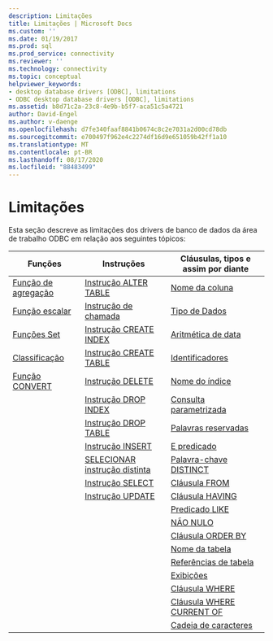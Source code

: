 ```yaml
---
description: Limitações
title: Limitações | Microsoft Docs
ms.custom: ''
ms.date: 01/19/2017
ms.prod: sql
ms.prod_service: connectivity
ms.reviewer: ''
ms.technology: connectivity
ms.topic: conceptual
helpviewer_keywords:
- desktop database drivers [ODBC], limitations
- ODBC desktop database drivers [ODBC], limitations
ms.assetid: b8d71c2a-23c8-4e9b-b5f7-aca51c5a4721
author: David-Engel
ms.author: v-daenge
ms.openlocfilehash: d7fe340faaf8841b0674c8c2e7031a2d00cd78db
ms.sourcegitcommit: e700497f962e4c2274df16d9e651059b42ff1a10
ms.translationtype: MT
ms.contentlocale: pt-BR
ms.lasthandoff: 08/17/2020
ms.locfileid: "88483499"
---
```

# <a name="limitations"></a>Limitações
Esta seção descreve as limitações dos drivers de banco de dados da área de trabalho ODBC em relação aos seguintes tópicos:  
  
|Funções|Instruções|Cláusulas, tipos e assim por diante|  
|---------------|----------------|-------------------------------|  
|[Função de agregação](../../odbc/microsoft/aggregate-function-limitations.md)|[Instrução ALTER TABLE](../../odbc/microsoft/alter-table-statement-limitations.md)|[Nome da coluna](../../odbc/microsoft/column-name-limitations.md)|  
|[Função escalar](../../odbc/microsoft/scalar-function-limitations.md)|[Instrução de chamada](../../odbc/microsoft/call-statement-limitations.md)|[Tipo de Dados](../../odbc/microsoft/data-type-limitations.md)|  
|[Funções Set](../../odbc/microsoft/set-functions-limitations.md)|[Instrução CREATE INDEX](../../odbc/microsoft/create-index-statement-limitations.md)|[Aritmética de data](../../odbc/microsoft/date-arithmetic-limitations.md)|  
|[Classificação](../../odbc/microsoft/sorting-limitations.md)|[Instrução CREATE TABLE](../../odbc/microsoft/create-table-statement-limitations.md)|[Identificadores](../../odbc/microsoft/identifiers-limitations.md)|  
|[Função CONVERT](../../odbc/microsoft/convert-function-limitations.md)|[Instrução DELETE](../../odbc/microsoft/delete-statement-limitations.md)|[Nome do índice](../../odbc/microsoft/index-name-limitations.md)|  
||[Instrução DROP INDEX](../../odbc/microsoft/drop-index-statement-limitations.md)|[Consulta parametrizada](../../odbc/microsoft/parameterized-query-limitations.md)|  
||[Instrução DROP TABLE](../../odbc/microsoft/drop-table-statement-limitations.md)|[Palavras reservadas](../../odbc/microsoft/reserved-word-limitations.md)|  
||[Instrução INSERT](../../odbc/microsoft/insert-statement-limitations.md)|[E predicado](../../odbc/microsoft/and-predicate-limitations.md)|  
||[SELECIONAR instrução distinta](../../odbc/microsoft/select-distinct-limitations.md)|[Palavra-chave DISTINCT](../../odbc/microsoft/distinct-keyword-limitations.md)|  
||[Instrução SELECT](../../odbc/microsoft/select-statement-limitations.md)|[Cláusula FROM](../../odbc/microsoft/from-clause-limitations.md)|  
||[Instrução UPDATE](../../odbc/microsoft/update-statement-limitations.md)|[Cláusula HAVING](../../odbc/microsoft/having-clause-limitations.md)|  
|||[Predicado LIKE](../../odbc/microsoft/like-predicate-limitations.md)|  
|||[NÃO NULO](../../odbc/microsoft/not-null-limitations.md)|  
|||[Cláusula ORDER BY](../../odbc/microsoft/order-by-clause-limitations.md)|  
|||[Nome da tabela](../../odbc/microsoft/table-name-limitations.md)|  
|||[Referências de tabela](../../odbc/microsoft/table-references-limitations.md)|  
|||[Exibições](../../odbc/microsoft/views-limitations.md)|  
|||[Cláusula WHERE](../../odbc/microsoft/where-clause-limitations.md)|  
|||[Cláusula WHERE CURRENT OF](../../odbc/microsoft/where-current-of-clause-limitations.md)|  
|||[Cadeia de caracteres](../../odbc/microsoft/string-limitations.md)|
